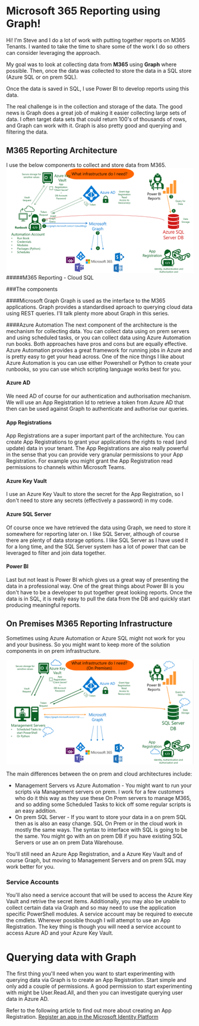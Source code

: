# Microsoft 365 Reporting using Graph!

Hi! I'm Steve and I do a lot of work with putting together reports on M365 Tenants. I wanted to take the time to share some of the work I do so others can consider leveraging the approach. 

My goal was to look at collecting data from **M365** using **Graph** where possible. Then, once the data was collected to store the data in a SQL store (Azure SQL or on prem SQL).

Once the data is saved in SQL, I use Power BI to develop reports using this data. 

The real challenge is in the collection and storage of the data. The good news is Graph does a great job of making it easier collecting large sets of data. I often target data sets that could return 100's of thousands of rows, and Graph can work with it. Graph is also pretty good and querying and filtering the data.


## M365 Reporting Architecture
I use the below components to collect and store data from M365.
![M365 Reporting Architecture](/static/images/1-1.png)
#####M365 Reporting - Cloud SQL

###The components

####Microsoft Graph
Graph is used as the interface to the M365 applications. Graph provides a standardised aproach to querying cloud data using REST queries. I'll talk plenty more about Graph in this series.

####Azure Automation
The next component of the architecture is the mechanism for collecting data. You can collect data using on prem servers and using scheduled tasks, or you can collect data using Azure Automation run books. Both approaches have pros and cons but are equally effective. Azure Automation provides a great framework for running jobs in Azure and is pretty easy to get your head across. One of the nice things  I like about Azure Automation is you can use either Powershell or Python to create your runbooks, so you can use which scripting language works best for you.

#### Azure AD
We need AD of course for our authentication and authorisation mechanism. We will use an App Registration Id to retrieve a token from Azure AD that then can be used against Graph to authenticate and authorise our queries.

#### App Registrations
App Registrations are a super important part of the architecture. You can create App Registrations to grant your applications the rights to read (and update) data in your tenant. The App Registrations are also really powerful in the sense that you can provide very granular permissions to your App Registration. For example you might grant the App Registration read permissions to channels within Microsoft Teams.

#### Azure Key Vault
I use an Azure Key Vault to store the secret for the App Registration, so I don't need to store any secrets (effectively a password) in my code.

#### Azure SQL Server

Of course once we have retrieved the data using Graph, we need to store it somewhere for reporting later on. I like SQL Server, although of course there are plenty of data storage options. I like SQL Server as I have used it for a long time, and the SQL Server system has a lot of power that can be leveraged to filter and join data together.

#### Power BI
Last but not least is Power BI which gives us a great way of presenting the data in a professional way. One of the great things about Power BI is you don't have to be a developer to put together great looking reports. Once the data is in SQL, it is really easy to pull the data from the DB and quickly start producing meaningful reports.

## On Premises M365 Reporting Infrastructure

Sometimes using Azure Automation or Azure SQL might not work for you and your business. So you might want to keep more of the solution components in on prem infrastructure.

![M365 Reporting Architecture](/static/images/1-2.png)


The main differences between the on prem and cloud architectures include:
- Management Servers vs Azure Automation - You might want to run your scripts via Management servers on prem. I work for a few customers who do it this way as they use these On Prem servers to manage M365, and so adding some Scheduled Tasks to kick off some regular scripts is an easy addition.
- On prem SQL Server - If you want to store your data in a on prem SQL then as is also an easy change. SQL On Prem or in the cloud work in mostly the same ways. The syntax to interface with SQL is going to be the same. You might go with an on prem DB if you have existing SQL Servers or use an on prem Data Warehouse.

You'll still need an Azure App Registration, and a Azure Key Vault and of course Graph, but moving to Management Servers and on prem SQL may work better for you.

### Service Accounts

You'll also need a service account that will be used to access the Azure Key Vault and retrive the secret items. Additionally, you may also be unable to collect certain data via Graph and so may need to use the application specific PowerShell modules. A service account may be required to execute the cmdlets. Wherever possible though I will attempt to use an App Registration. The key thing is though you will need a service account to access Azure AD and your Azure Key Vault.



# Querying data with Graph

The first thing you'll need when you want to start experimenting with querying data via Graph is to create an App Registration. Start simple and only add a couple of permissions. A good permission to start experimenting with might be User.Read.All, and then you can investigate querying user data in Azure AD.

Refer to the following article to find out more about creating an App Registration. [Register an app in the Microsoft Identity Platform](https://docs.microsoft.com/en-us/azure/active-directory/develop/quickstart-register-app)


